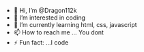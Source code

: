 - 👋 Hi, I’m @Dragon112k
- 👀 I’m interested in coding
- 🌱 I’m currently learning html, css, javascript
- 📫 How to reach me ... You dont
- ⚡ Fun fact: ...I code
<!---
Dragon112k/Dragon112k is a ✨ special ✨ repository because its `README.md` (this file) appears on your GitHub profile.
You can click the Preview link to take a look at your changes.
--->
